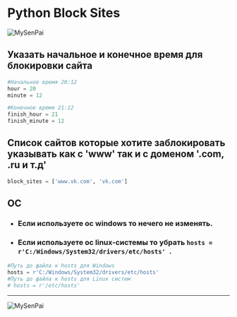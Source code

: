 # Python Block Sites

![MySenPai](https://pa1.narvii.com/6862/6098ddd3be86e6253a9a2174796bf3fba9c06867r1-500-260_hq.gif)

## Указать начальное и конечное время для блокировки сайта

```py
#Начальное время 20:12 
hour = 20
minute = 12

#Конечное время 21:12
finish_hour = 21
finish_minute = 12

```

## Список сайтов которые хотите заблокировать указывать как с 'www' так и с доменом '.com, .ru и т.д'

```py
block_sites = ['www.vk.com', 'vk.com']
```
## OC

- ### Если используете ос windows то нечего не изменять.
- ### Если используете ос linux-системы то убрать `hosts = r'C:/Windows/System32/drivers/etc/hosts' `.


```py
#Путь до файла к hosts для Windows
hosts = r'C:/Windows/System32/drivers/etc/hosts'
#Путь до файла к hosts для Linux систем
# hosts = r'/etc/hosts'
```

***
![MySenPai](https://pa1.narvii.com/8008/5ff3a5128bf7a511810414eecce8018a7b0a52cer1-500-282_hq.gif)
